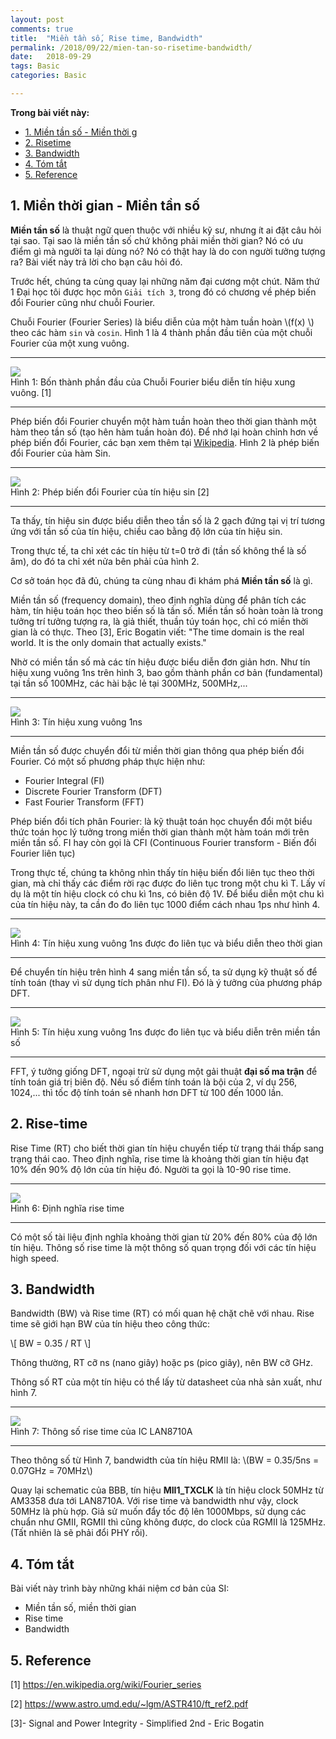 ```yaml
---
layout: post
comments: true
title:  "Miền tần số, Rise time, Bandwidth"
permalink: /2018/09/22/mien-tan-so-risetime-bandwidth/
date:   2018-09-29
tags: Basic
categories: Basic

---
```


**Trong bài viết này:** 

- [1. Miền tần số - Miền thời g](#-mien-tan-so-mien-thoi-gian)
- [2. Risetime](#-risetime)
- [3. Bandwidth](#-bandwidth)
- [4. Tóm tắt](#-tom-tat)
- [5. Reference](#-Reference)

<a name="-mien-tan-so-mien-thoi-gian"></a>

## 1. Miền thời gian - Miền tần số
<!-- Trong bài viết này tôi trình bày về miền thời gian và  -->
**Miền tần số** là thuật ngữ quen thuộc với nhiều kỹ sư, nhưng ít ai đặt câu hỏi tại sao. Tại sao là miền tần số chứ không phải miền thời gian? Nó có ưu điểm gì mà người ta lại dùng nó? Nó có thật hay là do con người tưởng tượng ra? Bài viết này trả lời cho bạn câu hỏi đó. 

Trước hết, chúng ta cùng quay lại những năm đại cương một chút. Năm thứ 1 Đại học tôi được học môn `Giải tích 3`, trong đó có chương về phép biến đổi Fourier cũng như chuỗi Fourier.

Chuỗi Fourier (Fourier Series) là biểu diễn của một hàm tuần hoàn \\(f(x) \\) theo các hàm `sin` và `cosin`. Hình 1 là 4 thành phần đầu tiên của một chuỗi Fourier của một xung vuông.

<hr>
<div class="imgcap">
 <img src ="/assets/2/2_fourier_series.png" align = "center" width = "">
 <div class = "thecap"> Hình 1: Bốn thành phần đầu của Chuỗi Fourier biểu diễn tín hiệu xung vuông. [1] </div>
</div>
<hr>

Phép biến đổi Fourier chuyển một hàm tuần hoàn theo thời gian thành một hàm theo tần số (tạo hên hàm tuần hoàn đó). Để nhớ lại hoàn chỉnh hơn về phép biến đổi Fourier, các bạn xem thêm tại [Wikipedia][wiki]. Hình 2 là phép biến đổi Fourier của hàm Sin.

<hr>
<div class="imgcap">
 <img src ="/assets/2/2_fs_sin.png" align = "center" width = "">
 <div class = "thecap"> Hình 2: Phép biến đổi Fourier của tín hiệu sin [2] </div>
</div>
<hr>

Ta thấy, tín hiệu sin được biểu diễn theo tần số là 2 gạch đứng tại vị trí tương ứng với tần số của tín hiệu, chiều cao bằng độ lớn của tín hiệu sin. 

Trong thực tế, ta chỉ xét các tín hiệu từ t=0 trở đi (tần số không thể là số âm), do đó ta chỉ xét nửa bên phải của hình 2.

Cơ sở toán học đã đủ, chúng ta cùng nhau đi khám phá **Miền tần số** là gì.

Miền tần số (frequency domain), theo định nghĩa dùng để phân tích các hàm, tín hiệu toán học theo biến số là tần số. Miền tần số hoàn toàn là trong tưởng trí tưởng tượng ra, là giả thiết, thuần túy toán học, chỉ có miền thời gian là có thực. Theo [3], Eric Bogatin viết: "The time domain is the real world. It is the only domain that actually exists."

Nhờ có miền tần số mà các tín hiệu được biểu diễn đơn giản hơn. Như tín hiệu xung vuông 1ns trên hình 3, bao gồm thành phần cơ bản (fundamental) tại tần số 100MHz, các hài bậc lẻ tại 300MHz, 500MHz,...

<hr>
<div class="imgcap">
 <img src ="/assets/2/2_square.PNG" align = "center" width = "">
 <div class = "thecap"> Hình 3: Tín hiệu xung vuông 1ns </div>
</div>
<hr>

Miền tần số được chuyển đổi từ miền thời gian thông qua phép biến đổi Fourier. Có một số phương pháp thực hiện như:

* Fourier Integral (FI)
* Discrete Fourier Transform (DFT)
* Fast Fourier Transform (FFT)

Phép biến đổi tích phân Fourier: là kỹ thuật toán học chuyển đổi một biểu thức toán học lý tưởng trong miền thời gian thành một hàm toán mới trên miền tần số. FI hay còn gọi là CFI (Continuous Fourier transform - Biến đổi Fourier liên tục)

Trong thực tế, chúng ta không nhìn thấy tín hiệu biến đổi liên tục theo thời gian, mà chỉ thấy các điểm rời rạc được đo liên tục trong một chu kì T. Lấy ví dụ là một tín hiệu clock có chu kì 1ns, có biên độ 1V. Để biểu diễn một chu kì của tín hiệu này, ta cần đo đo liên tục 1000 điểm cách nhau 1ps như hình 4.

<hr>
<div class="imgcap">
 <img src ="/assets/2/2_1ns_pulse.png" align = "center" width = "">
 <div class = "thecap"> Hình 4: Tín hiệu xung vuông 1ns được đo liên tục và biểu diễn theo thời gian</div>
</div>
<hr>

Để chuyển tín hiệu trên hình 4 sang miền tần số, ta sử dụng kỹ thuật số để tính toán (thay vì sử dụng tích phân như FI).
Đó là ý tưởng của phương pháp DFT. 

<hr>
<div class="imgcap">
 <img src ="/assets/2/2_1ns_pulse_fd.png" align = "center" width = "">
 <div class = "thecap"> Hình 5: Tín hiệu xung vuông 1ns được đo liên tục và biểu diễn trên miền tần số</div>
</div>
<hr>


FFT, ý tưởng giống DFT, ngoại trừ sử dụng một gải thuật **đại số ma trận** để tính toán giá trị biên độ. Nếu số điểm tính toán là bội của 2, ví dụ 256, 1024,... thì tốc độ tính toán sẽ nhanh hơn DFT từ 100 đến 1000 lần.


<a name="-risetime"></a>

## 2. Rise-time
Rise Time (RT) cho biết thời gian tín hiệu chuyển tiếp từ trạng thái thấp sang trạng thái cao. Theo định nghĩa, rise time là khoảng thời gian tín hiệu đạt 10% đến 90% độ lớn của tín hiệu đó. Người ta gọi là 10-90 rise time. 

<hr>
<div class="imgcap">
 <img src ="/assets/2/2_risetime.PNG" align = "center" width = "">
 <div class = "thecap"> Hình 6: Định nghĩa rise time </div>
</div>
<hr>


Có một số tài liệu định nghĩa khoảng thời gian từ 20% đến 80% của độ lớn tín hiệu. Thông số rise time là một thông số quan trọng đối với các tín hiệu high speed. 



<a name="-bandwidth"></a>

## 3. Bandwidth
Bandwidth (BW) và Rise time (RT) có mối quan hệ chặt chẽ với nhau. Rise time sẽ giới hạn BW của tín hiệu theo công thức:

\\[
BW = 0.35 / RT
\\]

Thông thường, RT cỡ ns (nano giây) hoặc ps (pico giây), nên BW cỡ GHz.

Thông số RT của một tín hiệu có thể lấy từ datasheet của nhà sản xuất, như hình 7.

<hr>
<div class="imgcap">
 <img src ="/assets/2/2_risetime_table.PNG" align = "center" width = "">
 <div class = "thecap"> Hình 7: Thông số rise time của IC LAN8710A </div>
</div>
<hr>

Theo thông số từ Hình 7, bandwidth của tín hiệu RMII là: \\(BW = 0.35/5ns = 0.07GHz = 70MHz\\)

Quay lại schematic của BBB, tín hiệu  **MII1_TXCLK** là tín hiệu clock 50MHz từ AM3358 đưa tới LAN8710A. Với rise time và bandwidth như vậy, clock 50MHz là phù hợp. Giả sử muốn đẩy tốc độ lên 1000Mbps, sử dụng các chuẩn như GMII, RGMII thì cũng không được, do clock của RGMII là 125MHz. (Tất nhiên là sẽ phải đổi PHY rồi).

<a name="-tom-tat"></a>
## 4. Tóm tắt
Bài viết này trình bày những khái niệm cơ bản của SI:
* Miền tần số, miền thời gian
* Rise time
* Bandwidth



<a name="-reference"></a>

## 5. Reference
[1] https://en.wikipedia.org/wiki/Fourier_series

[2] https://www.astro.umd.edu/~lgm/ASTR410/ft_ref2.pdf

[3]- Signal and Power Integrity - Simplified 2nd - Eric Bogatin


<!-- ========================== -->
[wiki]: https://en.wikipedia.org/wiki/Fourier_transform
